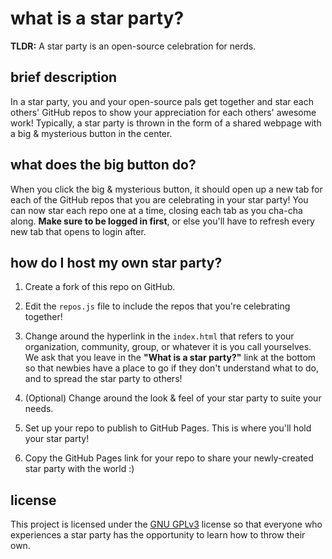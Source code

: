 # what is a star party?

**TLDR:** A star party is an open-source celebration for nerds.

## brief description
In a star party, you and your open-source pals get together and star each others' GitHub repos to show your appreciation for each others' awesome work! Typically, a star party is thrown in the form of a shared webpage with a big & mysterious button in the center.

## what does the big button do?

When you click the big & mysterious button, it should open up a new tab for each of the GitHub repos that you are celebrating in your star party! You can now star each repo one at a time, closing each tab as you cha-cha along. **Make sure to be logged in first**, or else you'll have to refresh every new tab that opens to login after.

## how do I host my own star party?

1. Create a fork of this repo on GitHub.


2. Edit the `repos.js` file to include the repos that you're celebrating together!

3. Change around the hyperlink in the `index.html` that refers to your organization, community, group, or whatever it is you call yourselves. We ask that you leave in the **"What is a star party?"** link at the bottom so that newbies have a place to go if they don't understand what to do, and to spread the star party to others!

4. (Optional) Change around the look & feel of your star party to suite your needs.

5.  Set up your repo to publish to GitHub Pages. This is where you'll hold your star party!

5. Copy the GitHub Pages link for your repo to share your newly-created star party with the world :)

## license

This project is licensed under the [GNU GPLv3](/LICENSE.txt) license so that everyone who experiences a star party has the opportunity to learn how to throw their own.